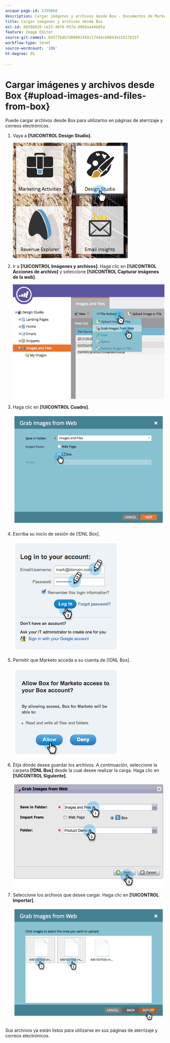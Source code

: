 ```yaml
---
unique-page-id: 2359868
description: Cargar imágenes y archivos desde Box - Documentos de Marketo - Documentación del producto
title: Cargar imágenes y archivos desde Box
exl-id: 08596026-ce25-4076-957a-d069aa44b85a
feature: Image Editor
source-git-commit: 0d37fbdb7d08901458c1744dc68893e155176327
workflow-type: tm+mt
source-wordcount: '106'
ht-degree: 0%

---
```


# Cargar imágenes y archivos desde Box {#upload-images-and-files-from-box}

Puede cargar archivos desde Box para utilizarlos en páginas de aterrizaje y correos electrónicos.

1. Vaya a **[!UICONTROL Design Studio]**.

   ![](assets/designstudio-3.png)

1. Ir a **[!UICONTROL Imágenes y archivos]**. Haga clic en **[!UICONTROL Acciones de archivo]** y seleccione **[!UICONTROL Capturar imágenes de la web]**.

   ![](assets/image2014-9-16-12-3a50-3a40.png)

1. Haga clic en **[!UICONTROL Cuadro]**.

   ![](assets/image2014-9-16-12-3a50-3a56.png)

1. Escriba su inicio de sesión de [!DNL Box].

   ![](assets/image2014-9-16-12-3a51-3a10.png)

1. Permitir que Marketo acceda a su cuenta de [!DNL Box].

   ![](assets/image2014-9-16-12-3a51-3a28.png)

1. Elija dónde desea guardar los archivos. A continuación, seleccione la carpeta **[!DNL Box]** desde la cual desee realizar la carga. Haga clic en **[!UICONTROL Siguiente]**.

   ![](assets/image2014-9-16-12-3a51-3a59.png)

1. Seleccione los archivos que desee cargar. Haga clic en **[!UICONTROL Importar]**.

   ![](assets/image2014-9-16-12-3a52-3a15.png)

Sus archivos ya están listos para utilizarse en sus páginas de aterrizaje y correos electrónicos.
